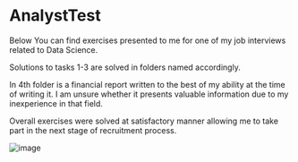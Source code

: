 # AnalystTest
Below You can find exercises presented to me for one of my job interviews related to Data Science.

Solutions to tasks 1-3 are solved in folders named accordingly.

In 4th folder is a financial report written to the best of my ability at the time of writing it. I am unsure whether it presents valuable information due to my inexperience in that field.

Overall exercises were solved at satisfactory manner allowing me to take part in the next stage of recruitment process.

![image](https://user-images.githubusercontent.com/56433709/211680299-faa18c21-2bea-49d0-9bb4-caab23eb7148.png)

